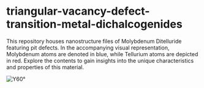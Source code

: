 # triangular-vacancy-defect-transition-metal-dichalcogenides
This repository houses nanostructure files of Molybdenum Ditelluride featuring pit defects. In the accompanying visual representation, Molybdenum atoms are denoted in blue, while Tellurium atoms are depicted in red. Explore the contents to gain insights into the unique characteristics and properties of this material.


![Y60°](https://github.com/aziz-md-jobayer/triangular-vacancy-defect-transition-metal-dichalcogenides/assets/146165236/a0b51dba-8abf-4ce2-84fe-067536da8057)
